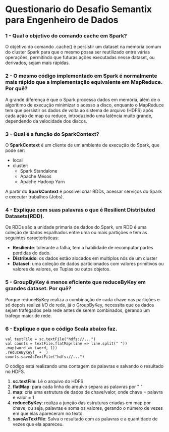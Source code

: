 
# Questionario do Desafio Semantix para Engenheiro de Dados


### 1 - Qual o objetivo do comando cache​ ​em Spark?

O objetivo do comando .cache() é persistir um dataset na memória comum do cluster Spark para que o mesmo possa ser reutilizado entre várias operações, permitindo que futuras ações executadas nesse dataset, ou derivados, sejam mais rápidas.

### 2 - O mesmo código implementado em Spark é normalmente mais rápido que a implementação equivalente em  MapReduce. Por quê?

A grande diferença é que o Spark processa dados em memória, além de o algoritimo de execução minimizar o acesso a disco, enquanto o MapReduce tem que persistir os dados de volta ao sistema de arquivo (HDFS) após cada ação de map ou reduce, introduzindo uma latência muito grande, dependendo da velocidade dos discos.

### 3 - Qual é a função do SparkContext​?

O **SparkContext** é um cliente de um ambiente de execução do Spark, que pode ser:
- local
- cluster:
	- Spark Standalone
	- Apache Mesos
	- Apache Hadoop Yarn

A partir do **SparkContext** é possivel criar RDDs, acessar serviços do Spark e executar trabalhos (Jobs).

### 4 - Explique com suas palavras o que é Resilient​ ​Distributed​ ​Datasets​ (RDD).

Os RDDs são a unidade primaria de dados do Spark, um RDD é uma coleção de dados espalhados entre uma ou mais partições e tem as seguintes características:

- **Resiliente**: tolerante a falha, tem a habilidade de recomputar partes perdidas do dado.
- **Distribuido**: os dados estão alocados em multiplos nós de um cluster
- **Dataset**: uma coleção de dados particionados com valores primitivos ou valores de valores, ex Tuplas ou outos objetos.

### 5 - GroupByKey​ ​é menos eficiente que reduceByKey​ ​em grandes dataset. Por quê?

Porque reduceByKey realiza a combinação de cada chave nas partições e só depois realiza I/O de rede, já o GroupByKey, necessita que os dados sejam trafegados pela rede antes de serem combinados, gerando um trafego maior de rede.

### 6 - Explique o que o código Scala abaixo faz.

    val textFile = sc.textFile("hdfs://...")
    val counts = textFile.flatMap(line => line.split(" "))
    .map(word => (word, 1))
    .reduceByKey(_ + _)
    counts.saveAsTextFile("hdfs://...")

O código está realizando uma contagem de palavras e salvando o resultado no HDFS.

 1. **sc.textFile**: Lê o arquivo do HDFS
 2. **flatMap**: para cada linha do arquivo separa as palavras por " "
 3. **map**: cria uma estrutura de dados de chave/valor, onde chave = palavra e valor = 1
 4. **reduceByKey**: realiza a junção das estruturas criadas em map por chave, ou seja, palavras e soma os valores, gerando o número de vezes em que elas apareceram no texto.
 5. **saveAsTextFile**: Salva o resultado com as palavras e a quantidade de vezes que ela apareceu.

